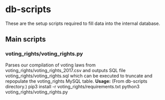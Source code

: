 # db-scripts
These are the setup scripts required to fill data into the internal database.

## Main scripts
### voting_rights/voting_rights.py
Parses our compilation of voting laws from voting_rights/voting_rights_2017.csv and outputs SQL file voting_rights/voting_rights.sql which can be executed to truncate and repopulate the voting_rights MySQL table.
**Usage:**
(From db-scripts directory.)
pip3 install -r voting_rights/requirements.txt
python3 voting_rights/voting_rights.py
